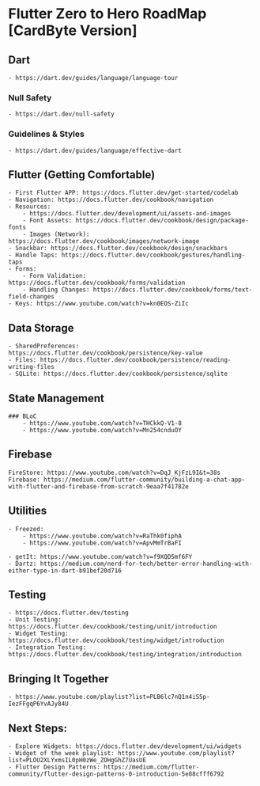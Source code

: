 # Flutter Zero to Hero RoadMap [CardByte Version]

## Dart
    - https://dart.dev/guides/language/language-tour
    
### Null Safety
    - https://dart.dev/null-safety

### Guidelines & Styles
    - https://dart.dev/guides/language/effective-dart

## Flutter (Getting Comfortable)
    - First Flutter APP: https://docs.flutter.dev/get-started/codelab
    - Navigation: https://docs.flutter.dev/cookbook/navigation
    - Resources:
        - https://docs.flutter.dev/development/ui/assets-and-images
        - Font Assets: https://docs.flutter.dev/cookbook/design/package-fonts
        - Images (Network): https://docs.flutter.dev/cookbook/images/network-image
    - Snackbar: https://docs.flutter.dev/cookbook/design/snackbars
    - Handle Taps: https://docs.flutter.dev/cookbook/gestures/handling-taps
    - Forms:
        - Form Validation: https://docs.flutter.dev/cookbook/forms/validation
        - Handling Changes: https://docs.flutter.dev/cookbook/forms/text-field-changes
    - Keys: https://www.youtube.com/watch?v=kn0EOS-ZiIc

## Data Storage
    - SharedPreferences: https://docs.flutter.dev/cookbook/persistence/key-value
    - Files: https://docs.flutter.dev/cookbook/persistence/reading-writing-files
    - SQLite: https://docs.flutter.dev/cookbook/persistence/sqlite

## State Management
    ### BLoC
        - https://www.youtube.com/watch?v=THCkkQ-V1-8
        - https://www.youtube.com/watch?v=Mn254cnduOY

## Firebase
    FireStore: https://www.youtube.com/watch?v=DqJ_KjFzL9I&t=38s
    Firebase: https://medium.com/flutter-community/building-a-chat-app-with-flutter-and-firebase-from-scratch-9eaa7f41782e

## Utilities
    - Freezed: 
        - https://www.youtube.com/watch?v=RaThk0fiphA
        - https://www.youtube.com/watch?v=ApvMmTrBaFI
    
    - getIt: https://www.youtube.com/watch?v=f9XQD5mf6FY
    - Dartz: https://medium.com/nerd-for-tech/better-error-handling-with-either-type-in-dart-b91bef20d716

## Testing
    - https://docs.flutter.dev/testing
    - Unit Testing: https://docs.flutter.dev/cookbook/testing/unit/introduction
    - Widget Testing: https://docs.flutter.dev/cookbook/testing/widget/introduction
    - Integration Testing: https://docs.flutter.dev/cookbook/testing/integration/introduction

## Bringing It Together
    - https://www.youtube.com/playlist?list=PLB6lc7nQ1n4iS5p-IezFFgqP6YvAJy84U

## Next Steps:
    - Explore Widgets: https://docs.flutter.dev/development/ui/widgets
    - Widget of the week playlist: https://www.youtube.com/playlist?list=PLOU2XLYxmsIL0pH0zWe_ZOHgGhZ7UasUE
    - Flutter Design Patterns: https://medium.com/flutter-community/flutter-design-patterns-0-introduction-5e88cfff6792
